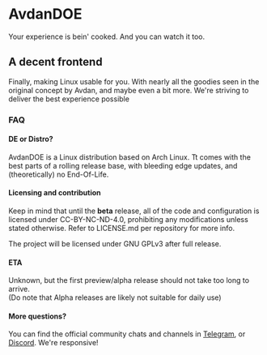 # AvdanDOE

Your experience is bein' cooked. And you can watch it too.

## A decent frontend

Finally, making Linux usable for you. With nearly all the goodies seen in the original concept by Avdan, and maybe even a bit more. We're striving to deliver the best experience possible

### FAQ

#### DE or Distro?

AvdanDOE is a Linux distribution based on Arch Linux. Tt comes with the best parts of a rolling release base, with bleeding edge updates, and (theoretically) no End-Of-Life.

#### Licensing and contribution

Keep in mind that until the **beta** release, all of the code and configuration is licensed under CC-BY-NC-ND-4.0, prohibiting any modifications unless stated otherwise. Refer to LICENSE.md per repository for more info.

The project will be licensed under GNU GPLv3 after full release.

#### ETA

Unknown, but the first preview/alpha release should not take too long to arrive.<br>
(Do note that Alpha releases are likely not suitable for daily use) 

#### More questions?

You can find the official community chats and channels in [Telegram](https://advande.t.me), or [Discord](https://dsc.gg/avdandoe). We're responsive!
